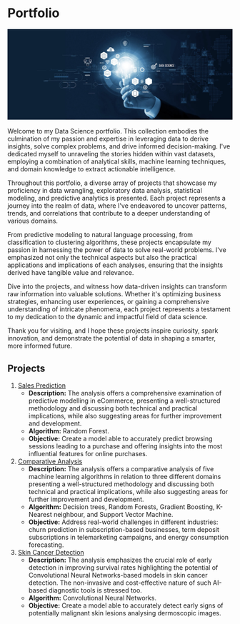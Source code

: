 # Portfolio
![Cover](Images/Cover.jpeg)

Welcome to my Data Science portfolio. This collection embodies the culmination of my passion and expertise in leveraging data to derive insights, solve complex problems, and drive informed decision-making. I've dedicated myself to unraveling the stories hidden within vast datasets, employing a combination of analytical skills, machine learning techniques, and domain knowledge to extract actionable intelligence.

Throughout this portfolio, a diverse array of projects that showcase my proficiency in data wrangling, exploratory data analysis, statistical modeling, and predictive analytics is presented. Each project represents a journey into the realm of data, where I've endeavored to uncover patterns, trends, and correlations that contribute to a deeper understanding of various domains.

From predictive modeling to natural language processing, from classification to clustering algorithms, these projects encapsulate my passion in harnessing the power of data to solve real-world problems. I've emphasized not only the technical aspects but also the practical applications and implications of each analyses, ensuring that the insights derived have tangible value and relevance.

Dive into the projects, and witness how data-driven insights can transform raw information into valuable solutions. Whether it's optimizing business strategies, enhancing user experiences, or gaining a comprehensive understanding of intricate phenomena, each project represents a testament to my dedication to the dynamic and impactful field of data science.

Thank you for visiting, and I hope these projects inspire curiosity, spark innovation, and demonstrate the potential of data in shaping a smarter, more informed future.

## Projects
1. [Sales Prediction](https://github.com/justgrossi/Portfolio/blob/main/1.Sales_Prediction/description.md)
   - **Description:** The analysis offers a comprehensive examination of predictive modelling in eCommerce, presenting a well-structured methodology and discussing both technical and practical implications, while also suggesting areas for further improvement and development.
   - **Algorithm:** Random Forest.
   - **Objective:** Create a model able to accurately predict browsing sessions leading to a purchase and offering insights into the most influential features for online purchases.
2. [Comparative Analysis](https://github.com/justgrossi/Portfolio/blob/main/2.Comparative_Analysis/description.md)
   - **Description:** The analysis offers a comparative analysis of five machine learning algorithms in relation to three different domains presenting a well-structured methodology and discussing both technical and practical implications, while also suggesting areas for further improvement and development.
   - **Algorithm:** Decision trees, Random Forests, Gradient Boosting, K-Nearest neighbour, and Support Vector Machine.
   - **Objective:** Address real-world challenges in different industries: churn prediction in subscription-based businesses, term deposit subscriptions in telemarketing campaigns, and energy consumption forecasting.
3. [Skin Cancer Detection](https://github.com/justgrossi/Portfolio/blob/main/3.Skin_Cancer/description.md)
   - **Description:** The analysis emphasizes the crucial role of early detection in improving survival rates highlighting the potential of Convolutional Neural Networks-based models in skin cancer detection. The non-invasive and cost-effective nature of such AI-based diagnostic tools is stressed too.
   - **Algorithm:** Convolutional Neural Networks.
   - **Objective:** Create a model able to accurately detect early signs of potentially malignant skin lesions analysing dermoscopic images.